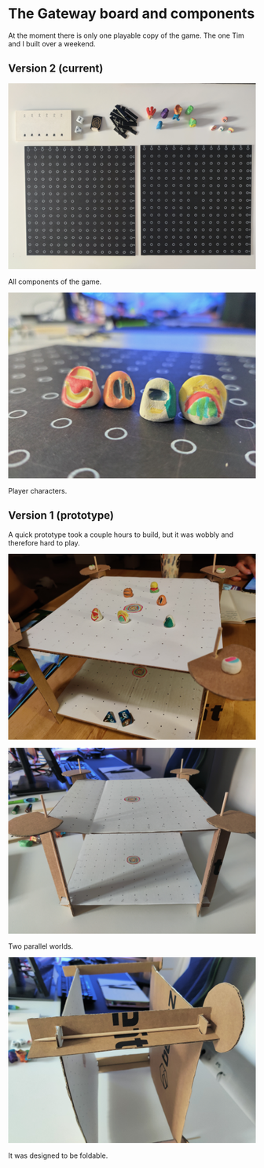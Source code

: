 # The Gateway board and components

At the moment there is only one playable copy of the game. The one Tim and I
built over a weekend.

## Version 2 (current)

![All components](assets/gateway-v2-001.jpg)

All components of the game.

![Player characters](assets/gateway-v2-002.jpg)

Player characters.

## Version 1 (prototype)

A quick prototype took a couple hours to build, but it was wobbly and
therefore hard to play.

![The original prototype](assets/gateway-v1-001.jpg)

![](assets/gateway-v1-002.jpg)

Two parallel worlds.

![](assets/gateway-v1-003.jpg)

It was designed to be foldable.
